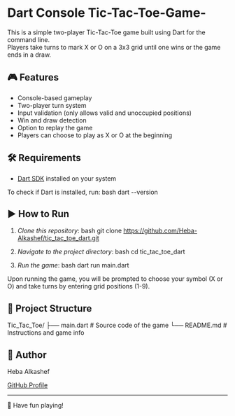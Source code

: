 # Dart Console Tic-Tac-Toe-Game-

This is a simple two-player Tic-Tac-Toe game built using Dart for the command line.  
Players take turns to mark X or O on a 3x3 grid until one wins or the game ends in a draw.

## 🎮 Features

- Console-based gameplay
- Two-player turn system
- Input validation (only allows valid and unoccupied positions)
- Win and draw detection
- Option to replay the game
- Players can choose to play as X or O at the beginning

## 🛠 Requirements

- [Dart SDK](https://dart.dev/get-dart) installed on your system

To check if Dart is installed, run:
bash
dart --version


## ▶ How to Run

1. *Clone this repository*:
   bash
   git clone https://github.com/Heba-Alkashef/tic_tac_toe_dart.git
   

2. *Navigate to the project directory*:
   bash
   cd tic_tac_toe_dart
   

3. *Run the game*:
   bash
   dart run main.dart
   
Upon running the game, you will be prompted to choose your symbol (X or O) and take turns by entering grid positions (1-9).


## 📁 Project Structure


Tic_Tac_Toe/
├── main.dart        # Source code of the game
└── README.md        # Instructions and game info


## 👤 Author

Heba Alkashef
  
[GitHub Profile](https://github.com/Heba-Alkashef)

---

🎉 Have fun playing!

